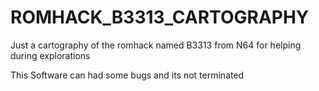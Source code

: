 # ROMHACK_B3313_CARTOGRAPHY
Just a cartography of the romhack named B3313 from N64 for helping during explorations

This Software can had some bugs and its not terminated